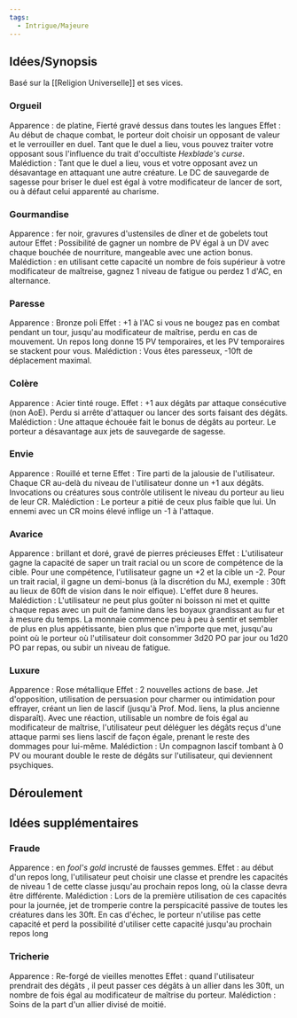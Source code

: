 ```yaml
---
tags:
  - Intrigue/Majeure
---
```

## Idées/Synopsis
Basé sur la [[Religion Universelle]] et ses vices.

### Orgueil
Apparence : de platine, Fierté gravé dessus dans toutes les langues
Effet : Au début de chaque combat, le porteur doit choisir un opposant de valeur et le verrouiller en duel. Tant que le duel a lieu, vous pouvez traiter votre opposant sous l'influence du trait d'occultiste *Hexblade's curse*.
Malédiction : Tant que le duel a lieu, vous et votre opposant avez un désavantage en attaquant une autre créature. Le DC de sauvegarde de sagesse pour briser le duel est égal à votre modificateur de lancer de sort, ou à défaut celui apparenté au charisme.

### Gourmandise
Apparence : fer noir, gravures d'ustensiles de dîner et de gobelets tout autour
Effet : Possibilité de gagner un nombre de PV égal à un DV avec chaque bouchée de nourriture, mangeable avec une action bonus.
Malédiction : en utilisant cette capacité un nombre de fois supérieur à votre modificateur de maîtreise, gagnez 1 niveau de fatigue ou perdez 1 d'AC, en alternance.

### Paresse
Apparence : Bronze poli
Effet : +1 à l'AC si vous ne bougez pas en combat pendant un tour, jusqu'au modificateur de maîtrise, perdu en cas de mouvement. Un repos long donne 15 PV temporaires, et les PV temporaires se stackent pour vous.
Malédiction : Vous êtes paresseux, -10ft de déplacement maximal.

### Colère
Apparence : Acier tinté rouge.
Effet : +1 aux dégâts par attaque consécutive (non AoE). Perdu si arrête d'attaquer ou lancer des sorts faisant des dégâts.
Malédiction : Une attaque échouée fait le bonus de dégâts au porteur. Le porteur a désavantage aux jets de sauvegarde de sagesse.

### Envie
Apparence : Rouillé et terne
Effet : Tire parti de la jalousie de l'utilisateur. Chaque CR au-delà du niveau de l'utilisateur donne un +1 aux dégâts. Invocations ou créatures sous contrôle utilisent le niveau du porteur au lieu de leur CR.
Malédiction : Le porteur a pitié de ceux plus faible que lui. Un ennemi avec un CR moins élevé inflige un -1 à l'attaque.

### Avarice
Apparence : brillant et doré, gravé de pierres précieuses
Effet : L'utilisateur gagne la capacité de saper un trait racial ou un score de compétence de la cible. Pour une compétence, l'utilisateur gagne un +2 et la cible un -2. Pour un trait racial, il gagne un demi-bonus (à la discrétion du MJ, exemple : 30ft au lieux de 60ft de vision dans le noir elfique). L'effet dure 8 heures.
Malédiction : L'utilisateur ne peut plus goûter ni boisson ni met et quitte chaque repas avec un puit de famine dans les boyaux grandissant au fur et à mesure du temps. La monnaie commence peu à peu à sentir et sembler de plus en plus appétissante, bien plus que n'importe que met, jusqu'au point où le porteur où l'utilisateur doit consommer 3d20 PO par jour ou 1d20 PO par repas, ou subir un niveau de fatigue.

### Luxure
Apparence : Rose métallique
Effet : 2 nouvelles actions de base. Jet d'opposition, utilisation de persuasion pour charmer ou intimidation pour effrayer, créant un lien de lascif (jusqu'à Prof. Mod. liens, la plus ancienne disparaît). Avec une réaction, utilisable un nombre de fois égal au modificateur de maîtrise, l'utilisateur peut déléguer les dégâts reçus d'une attaque parmi ses liens lascif de façon égale, prenant le reste des dommages pour lui-même.
Malédiction : Un compagnon lascif tombant à 0 PV ou mourant double le reste de dégâts sur l'utilisateur, qui deviennent psychiques.

## Déroulement

## Idées supplémentaires
### Fraude
Apparence : en *fool's gold* incrusté de fausses gemmes.
Effet : au début d'un repos long, l'utilisateur peut choisir une classe et prendre les capacités de niveau 1 de cette classe jusqu'au prochain repos long, où la classe devra être différente.
Malédiction : Lors de la première utilisation de ces capacités pour la journée, jet de tromperie contre la perspicacité passive de toutes les créatures dans les 30ft. En cas d'échec, le porteur n'utilise pas cette capacité et perd la possibilité d'utiliser cette capacité jusqu'au prochain repos long

### Tricherie
Apparence : Re-forgé de vieilles menottes
Effet : quand l'utilisateur prendrait des dégâts , il peut passer ces dégâts à un allier dans les 30ft, un nombre de fois égal au modificateur de maîtrise du porteur.
Malédiction : Soins de la part d'un allier divisé de moitié.
